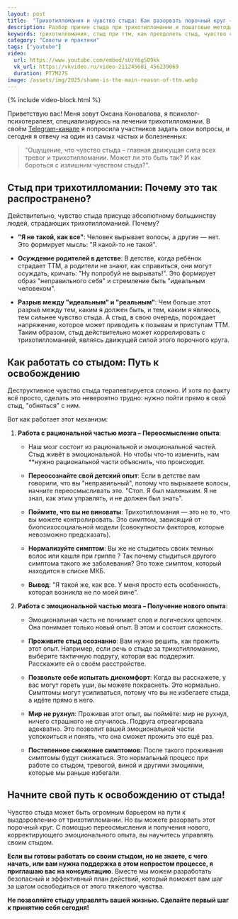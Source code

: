 ```yaml
---
layout: post
title:  "Трихотилломания и чувство стыда: Как разорвать порочный круг – Глубокий Разбор Причин и Способов Преодоления"
description: Разбор причин стыда при трихотилломании и пошаговые методы его преодоления. Психолог Оксана Коновалова объясняет, как переосмыслить опыт, получить новый эмоциональный опыт и разорвать порочный круг стыда и ТТМ.
keywords: трихотилломания, стыд при ттм, как преодолеть стыд, чувство стыда, лечение трихотилломании, психотерапия, кпт, эмоциональная регуляция, самопомощь, Оксана Коновалова, ttm-help.
category: "Советы и практики"
tags: ["youtube"]
video:
  url: https://www.youtube.com/embed/sUzY6gSO9kk
  vk_url: https://vkvideo.ru/video-211245681_456239069
  duration: PT7M27S
image: /assets/img/2025/shame-is-the-main-reason-of-ttm.webp
---
```



{% include video-block.html %}

Приветствую вас! Меня зовут Оксана Коновалова, я психолог-психотерапевт, специализируюсь на лечении трихотилломании. 
В своём <a href="https://t.me/ttm_help_ru" rel="nofollow" target="_blank">Telegram-канале</a> я попросила участников задать свои вопросы, 
и сегодня я отвечу на один из самых частых и болезненных: 

> "Ощущение, что чувство стыда – главная движущая сила всех тревог и трихотилломании. Может ли это быть так? И как бороться с излишним чувством стыда?".

## Стыд при трихотилломании: Почему это так распространено?

Действительно, чувство стыда присуще абсолютному большинству людей, страдающих трихотилломанией. Почему?

- **"Я не такой, как все"**: Человек вырывает волосы, а другие — нет. Это формирует мысль: "Я какой-то не такой".

- **Осуждение родителей в детстве**: В детстве, когда ребёнок страдает ТТМ, а родители не знают, как справиться, они могут осуждать, кричать: "Ну попробуй не вырывать!". Это формирует образ "неправильного себя" и стремление быть "идеальным человеком".

- **Разрыв между "идеальным" и "реальным"**: Чем больше этот разрыв между тем, каким я должен быть, и тем, каким я являюсь, тем сильнее чувство стыда. А стыд, в свою очередь, порождает напряжение, которое может приводить к позывам и приступам ТТМ. Таким образом, стыд действительно может коррелировать с трихотилломанией, являясь движущей силой этого порочного круга.

## Как работать со стыдом: Путь к освобождению

Деструктивное чувство стыда терапевтируется сложно. И хотя по факту всё просто, сделать это невероятно трудно: нужно пойти прямо в свой стыд, "обняться" с ним.

Вот как работает этот механизм:

1. **Работа с рациональной частью мозга – Переосмысление опыта**:

   - Наш мозг состоит из рациональной и эмоциональной частей. Стыд живёт в эмоциональной. Но чтобы что-то изменить, нам **нужно рациональной части объяснить, что происходит.

   - **Переосознайте свой детский опыт**: Если в детстве вам говорили, что вы "неправильный", потому что вырываете волосы, начните переосмысливать это. "Стоп. Я был маленьким. Я не знал, как этим управлять, и не должен был знать".

   - **Поймите, что вы не виноваты**: Трихотилломания — это не то, что вы можете контролировать. Это симптом, зависящий от биопсихосоциальной модели (совокупности факторов, которые невозможно предсказать).

   - **Нормализуйте симптом**: Вы же не стыдитесь своих темных волос или кашля при гриппе ? Так почему стыдиться другого симптома такого же заболевания? Это тоже симптом, который находится в списке МКБ.

   - **Вывод**: "Я такой же, как все. У меня просто есть особенность, которая возникла не по моей вине".

2. **Работа с эмоциональной частью мозга – Получение нового опыта**:

    - Эмоциональная часть не понимает слов и логических цепочек. Она понимает только новый опыт. В этом и состоит сложность.

    - **Проживите стыд осознанно**: Вам нужно решить, как прожить этот опыт. Например, если речь о стыде за трихотилломанию, выберите тактичную подругу, которая вас поддержит. Расскажите ей о своём расстройстве.

    - **Позвольте себе испытать дискомфорт**: Когда вы расскажете, у вас могут гореть уши, вы можете покраснеть. Это нормально. Симптомы могут усиливаться, потому что вы не избегаете стыда, а идёте прямо в него.

    - **Мир не рухнул**: Проживая этот опыт, вы поймёте: мир не рухнул, ничего страшного не случилось. Подруга отреагировала адекватно. Это позволит вашей эмоциональной части успокоиться и понять, что она сможет прожить это ещё раз.

    - **Постепенное снижение симптомов**: После такого проживания симптомы будут снижаться. Это нормальный процесс при работе со стыдом, тревогой, виной и другими эмоциями, которые мы раньше избегали.

## Начните свой путь к освобождению от стыда!

Чувство стыда может быть огромным барьером на пути к выздоровлению от трихотилломании. Но вы можете разорвать этот порочный круг. 
С помощью переосмысления и получения нового, корректирующего эмоционального опыта, вы научитесь управлять своим стыдом.

**Если вы готовы работать со своим стыдом, но не знаете, с чего начать, или вам нужна поддержка в этом непростом процессе, я приглашаю вас на консультацию**. 
Вместе мы можем разработать безопасный и эффективный план действий, который поможет вам шаг за шагом освободиться от этого тяжелого чувства.

**Не позволяйте стыду управлять вашей жизнью. Сделайте первый шаг к принятию себя сегодня!**